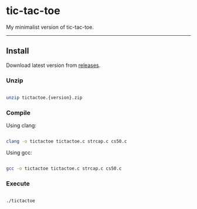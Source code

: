 # tic-tac-toe

My minimalist version of tic-tac-toe.

---

## Install

Download latest version from [releases](https://github.com/TheBlackbird14/tic-tac-toe/releases/tag/V1.0).

### Unzip

```bash

unzip tictactoe.{version}.zip

```

### Compile

Using clang:

```bash

clang -o tictactoe tictactoe.c strcap.c cs50.c 

```

Using gcc:

```bash

gcc -o tictactoe tictactoe.c strcap.c cs50.c 

```

### Execute

```bash

./tictactoe

```
